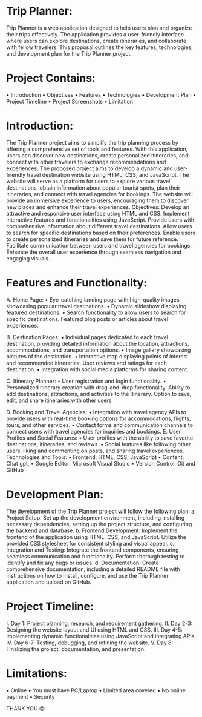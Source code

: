 # Trip Planner:
Trip Planner is a web application designed to help users plan and organize their trips effectively. The application provides a user-friendly interface where users can explore destinations, create itineraries, and collaborate with fellow travelers. This proposal outlines the key features, technologies, and development plan for the Trip Planner project.

# Project Contains:
•	Introduction
•	Objectives
•	Features
•	Technologies
•	Development Plan
•	Project Timeline
•	Project Screenshots
•	Limitation
 
# Introduction:
The Trip Planner project aims to simplify the trip planning process by offering a comprehensive set of tools and features. With this application, users can discover new destinations, create personalized itineraries, and connect with other travelers to exchange recommendations and experiences.
The proposed project aims to develop a dynamic and user-friendly travel destination website using HTML, CSS, and JavaScript. The website will serve as a platform for users to explore various travel destinations, obtain information about popular tourist spots, plan their itineraries, and connect with travel agencies for bookings. The website will provide an immersive experience to users, encouraging them to discover new places and enhance their travel experiences.
Objectives:
Develop an attractive and responsive user interface using HTML and CSS. Implement interactive features and functionalities using JavaScript.
Provide users with comprehensive information about different travel destinations. Allow users to search for specific destinations based on their preferences.
Enable users to create personalized itineraries and save them for future reference. Facilitate communication between users and travel agencies for bookings.
Enhance the overall user experience through seamless navigation and engaging visuals.

# Features and Functionality:

A.	Home Page:
•	Eye-catching landing page with high-quality images showcasing popular travel destinations.
•	Dynamic slideshow displaying featured destinations.
•	Search functionality to allow users to search for specific destinations. Featured blog posts or articles about travel experiences.

B.	Destination Pages:
•	Individual pages dedicated to each travel destination, providing detailed information about the location, attractions, accommodations, and transportation options.
•	Image gallery showcasing pictures of the destination.
•	Interactive map displaying points of interest and recommended itineraries. User reviews and ratings for each destination.
•	Integration with social media platforms for sharing content. 

C.	Itinerary Planner:
•	User registration and login functionality.
•	Personalized itinerary creation with drag-and-drop functionality. Ability to add destinations, attractions, and activities to the itinerary. Option to save, edit, and share itineraries with other users

D.	Booking and Travel Agencies:
•	Integration with travel agency APIs to provide users with real-time booking options for accommodations, flights, tours, and other services.
•	Contact forms and communication channels to connect users with travel agencies for inquiries and bookings.
E.	User Profiles and Social Features:
•	User profiles with the ability to save favorite destinations, itineraries, and reviews.
•	Social features like following other users, liking and commenting on posts, and sharing travel experiences.
Technologies and Tools:
•	Frontend: HTML, CSS, JavaScript 
•	Content: Chat gpt, 
•	Google Editor: Microsoft Visual Studio 
•	Version Control: Git and GitHub
# Development Plan:
The development of the Trip Planner project will follow the following plan:
a.	Project Setup:
Set up the development environment, including installing necessary dependencies, setting up the project structure, and configuring the backend and database.
b.	Frontend Development:
Implement the frontend of the application using HTML, CSS, and JavaScript. Utilize the provided CSS stylesheet for consistent styling and visual appeal.
c.	Integration and Testing:
Integrate the frontend components, ensuring seamless communication and functionality. Perform thorough testing to identify and fix any bugs or issues.
d.	Documentation:
Create comprehensive documentation, including a detailed README file with instructions on how to install, configure, and use the Trip Planner application and upload on GitHub. 
# Project Timeline:
I.	Day 1:
Project planning, research, and requirement gathering.
II.	Day 2-3:
Designing the website layout and UI using HTML and CSS.
III.	Day 4-5:
Implementing dynamic functionalities using JavaScript and integrating APIs.
IV.	Day 6-7:
Testing, debugging, and refining the website.
V.	Day 8:
Finalizing the project, documentation, and presentation.

# Limitations:
•	Online
•	You must have PC/Laptop
•	Limited area covered
•	No online payment
•	Security







THANK YOU 😊
